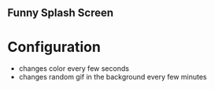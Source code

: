 ## Funny Splash Screen

# Configuration

* changes color every few seconds
* changes random gif in the background every few minutes
